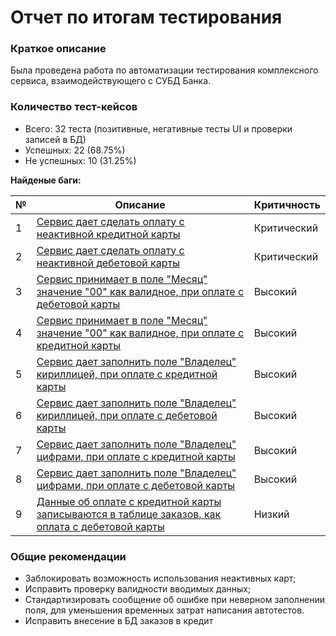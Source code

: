 # Отчет по итогам тестирования
### Краткое описание
Была проведена работа по автоматизации тестирования комплексного сервиса, 
взаимодействующего с СУБД Банка.   

### Количество тест-кейсов

* Всего: 32 теста (позитивные, негативные тесты UI и проверки записей в БД)
* Успешных: 22 (68.75%)
* Не успешных: 10 (31.25%)

**Найденые баги:**

| № | Описание | Критичность| 
| ------ | ----------- |----------- |
| 1    | [Сервис дает сделать оплату с неактивной кредитной карты](https://github.com/Murrk/Diploma/issues/1) |Критический
| 2    | [Сервис дает сделать оплату с неактивной дебетовой карты](https://github.com/Murrk/Diploma/issues/2) |Критический
| 3    | [Сервис принимает в поле "Месяц" значение "00" как валидное, при оплате с дебетовой карты](https://github.com/Murrk/Diploma/issues/3) |Высокий
| 4    | [Сервис принимает в поле "Месяц" значение "00" как валидное, при оплате с кредитной карты](https://github.com/Murrk/Diploma/issues/4) |Высокий
| 5   | [Сервис дает заполнить поле "Владелец" кириллицей, при оплате с кредитной карты](https://github.com/Murrk/Diploma/issues/5) | Высокий
| 6    | [Сервис дает заполнить поле "Владелец" кириллицей, при оплате с дебетовой карты](https://github.com/Murrk/Diploma/issues/6) |Высокий
| 7 | [Сервис дает заполнить поле "Владелец" цифрами, при оплате с кредитной карты](https://github.com/Murrk/Diploma/issues/7) |Высокий 
| 8    | [Сервис дает заполнить поле "Владелец" цифрами, при оплате с дебетовой карты](https://github.com/Murrk/Diploma/issues/8) |Высокий
| 9    | [Данные об оплате с кредитной карты записываются в таблице заказов, как оплата с дебетовой карты](https://github.com/Murrk/Diploma/issues/9) |Низкий



### Общие рекомендации
* Заблокировать возможность использования неактивных карт;
* Исправить проверку валидности вводимых данных; 
* Стандартизировать сообщение об ошибке при неверном заполнении поля, для уменьшения временных затрат написания автотестов.
* Исправить внесение в БД заказов в кредит 


